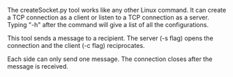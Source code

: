 The createSocket.py tool works like any other Linux command.
It can create a TCP connection as a client or listen to a TCP connection as a server.
Typing "-h" after the command will give a list of all the configurations.

This tool sends a message to a recipient.
The server (-s flag) opens the connection and the client (-c flag) reciprocates.

Each side can only send one message. The connection closes after the message is received.
